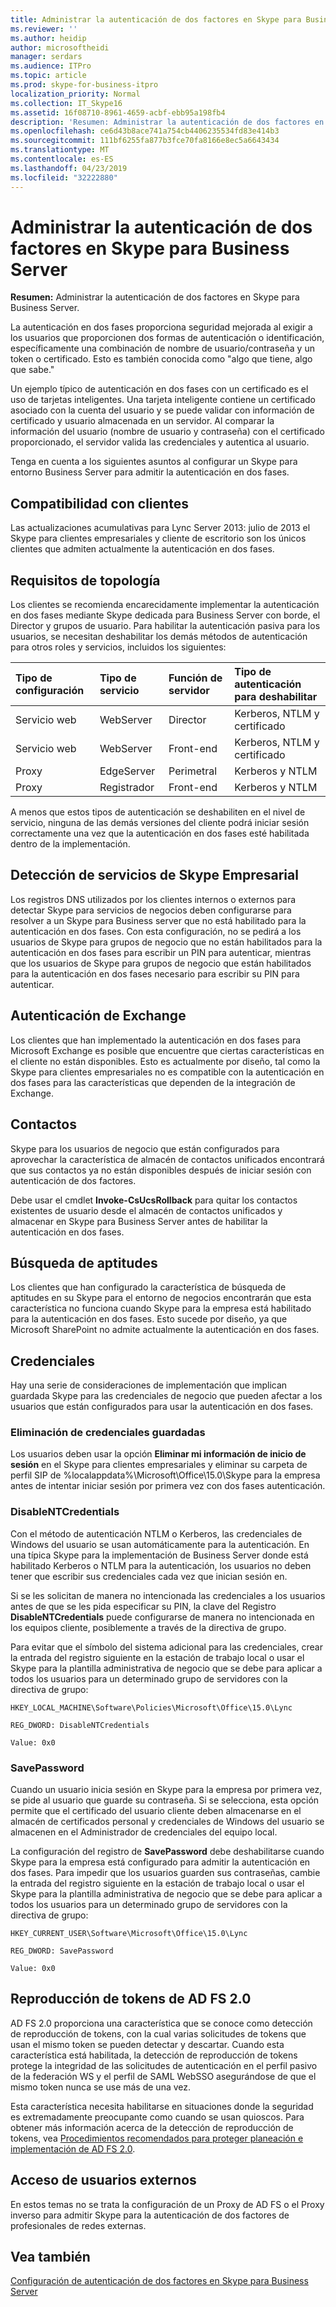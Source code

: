 ```yaml
---
title: Administrar la autenticación de dos factores en Skype para Business Server
ms.reviewer: ''
ms.author: heidip
author: microsoftheidi
manager: serdars
ms.audience: ITPro
ms.topic: article
ms.prod: skype-for-business-itpro
localization_priority: Normal
ms.collection: IT_Skype16
ms.assetid: 16f08710-8961-4659-acbf-ebb95a198fb4
description: 'Resumen: Administrar la autenticación de dos factores en Skype para Business Server.'
ms.openlocfilehash: ce6d43b8ace741a754cb4406235534fd83e414b3
ms.sourcegitcommit: 111bf6255fa877b3fce70fa8166e8ec5a6643434
ms.translationtype: MT
ms.contentlocale: es-ES
ms.lasthandoff: 04/23/2019
ms.locfileid: "32222880"
---
```

# <a name="manage-two-factor-authentication-in-skype-for-business-server"></a>Administrar la autenticación de dos factores en Skype para Business Server
 
**Resumen:** Administrar la autenticación de dos factores en Skype para Business Server.
  
La autenticación en dos fases proporciona seguridad mejorada al exigir a los usuarios que proporcionen dos formas de autenticación o identificación, específicamente una combinación de nombre de usuario/contraseña y un token o certificado. Esto es también conocida como "algo que tiene, algo que sabe." 
  
Un ejemplo típico de autenticación en dos fases con un certificado es el uso de tarjetas inteligentes. Una tarjeta inteligente contiene un certificado asociado con la cuenta del usuario y se puede validar con información de certificado y usuario almacenada en un servidor. Al comparar la información del usuario (nombre de usuario y contraseña) con el certificado proporcionado, el servidor valida las credenciales y autentica al usuario.
  
Tenga en cuenta a los siguientes asuntos al configurar un Skype para entorno Business Server para admitir la autenticación en dos fases.
  
## <a name="client-support"></a>Compatibilidad con clientes

Las actualizaciones acumulativas para Lync Server 2013: julio de 2013 el Skype para clientes empresariales y cliente de escritorio son los únicos clientes que admiten actualmente la autenticación en dos fases.
  
## <a name="topology-requirements"></a>Requisitos de topología

Los clientes se recomienda encarecidamente implementar la autenticación en dos fases mediante Skype dedicada para Business Server con borde, el Director y grupos de usuario. Para habilitar la autenticación pasiva para los usuarios, se necesitan deshabilitar los demás métodos de autenticación para otros roles y servicios, incluidos los siguientes:
  
|**Tipo de configuración**|**Tipo de servicio**|**Función de servidor**|**Tipo de autenticación para deshabilitar**|
|:-----|:-----|:-----|:-----|
|Servicio web  <br/> |WebServer  <br/> |Director  <br/> |Kerberos, NTLM y certificado  <br/> |
|Servicio web  <br/> |WebServer  <br/> |Front-end  <br/> |Kerberos, NTLM y certificado  <br/> |
|Proxy  <br/> |EdgeServer  <br/> |Perimetral  <br/> |Kerberos y NTLM  <br/> |
|Proxy  <br/> |Registrador  <br/> |Front-end  <br/> |Kerberos y NTLM  <br/> |
   
A menos que estos tipos de autenticación se deshabiliten en el nivel de servicio, ninguna de las demás versiones del cliente podrá iniciar sesión correctamente una vez que la autenticación en dos fases esté habilitada dentro de la implementación.
  
## <a name="skype-for-business-service-discovery"></a>Detección de servicios de Skype Empresarial

Los registros DNS utilizados por los clientes internos o externos para detectar Skype para servicios de negocios deben configurarse para resolver a un Skype para Business server que no está habilitado para la autenticación en dos fases. Con esta configuración, no se pedirá a los usuarios de Skype para grupos de negocio que no están habilitados para la autenticación en dos fases para escribir un PIN para autenticar, mientras que los usuarios de Skype para grupos de negocio que están habilitados para la autenticación en dos fases necesario para escribir su PIN para autenticar.
  
## <a name="exchange-authentication"></a>Autenticación de Exchange

Los clientes que han implementado la autenticación en dos fases para Microsoft Exchange es posible que encuentre que ciertas características en el cliente no están disponibles. Esto es actualmente por diseño, tal como la Skype para clientes empresariales no es compatible con la autenticación en dos fases para las características que dependen de la integración de Exchange.
  
## <a name="contacts"></a>Contactos

Skype para los usuarios de negocio que están configurados para aprovechar la característica de almacén de contactos unificados encontrará que sus contactos ya no están disponibles después de iniciar sesión con autenticación de dos factores.
  
Debe usar el cmdlet **Invoke-CsUcsRollback** para quitar los contactos existentes de usuario desde el almacén de contactos unificados y almacenar en Skype para Business Server antes de habilitar la autenticación en dos fases.
  
## <a name="skill-search"></a>Búsqueda de aptitudes

Los clientes que han configurado la característica de búsqueda de aptitudes en su Skype para el entorno de negocios encontrarán que esta característica no funciona cuando Skype para la empresa está habilitado para la autenticación en dos fases. Esto sucede por diseño, ya que Microsoft SharePoint no admite actualmente la autenticación en dos fases.
  
## <a name="credentials"></a>Credenciales

Hay una serie de consideraciones de implementación que implican guardada Skype para las credenciales de negocio que pueden afectar a los usuarios que están configurados para usar la autenticación en dos fases.
  
### <a name="deleting-saved-credentials"></a>Eliminación de credenciales guardadas

Los usuarios deben usar la opción **Eliminar mi información de inicio de sesión** en el Skype para clientes empresariales y eliminar su carpeta de perfil SIP de %localappdata%\Microsoft\Office\15.0\Skype para la empresa antes de intentar iniciar sesión por primera vez con dos fases autenticación.
  
### <a name="disablentcredentials"></a>DisableNTCredentials

Con el método de autenticación NTLM o Kerberos, las credenciales de Windows del usuario se usan automáticamente para la autenticación. En una típica Skype para la implementación de Business Server donde está habilitado Kerberos o NTLM para la autenticación, los usuarios no deben tener que escribir sus credenciales cada vez que inician sesión en.
  
Si se les solicitan de manera no intencionada las credenciales a los usuarios antes de que se les pida especificar su PIN, la clave del Registro **DisableNTCredentials** puede configurarse de manera no intencionada en los equipos cliente, posiblemente a través de la directiva de grupo.
  
Para evitar que el símbolo del sistema adicional para las credenciales, crear la entrada del registro siguiente en la estación de trabajo local o usar el Skype para la plantilla administrativa de negocio que se debe para aplicar a todos los usuarios para un determinado grupo de servidores con la directiva de grupo:
  
    HKEY_LOCAL_MACHINE\Software\Policies\Microsoft\Office\15.0\Lync
  
    REG_DWORD: DisableNTCredentials
  
    Value: 0x0
  
### <a name="savepassword"></a>SavePassword

Cuando un usuario inicia sesión en Skype para la empresa por primera vez, se pide al usuario que guarde su contraseña. Si se selecciona, esta opción permite que el certificado del usuario cliente deben almacenarse en el almacén de certificados personal y credenciales de Windows del usuario se almacenen en el Administrador de credenciales del equipo local.
  
La configuración del registro de **SavePassword** debe deshabilitarse cuando Skype para la empresa está configurado para admitir la autenticación en dos fases. Para impedir que los usuarios guarden sus contraseñas, cambie la entrada del registro siguiente en la estación de trabajo local o usar el Skype para la plantilla administrativa de negocio que se debe para aplicar a todos los usuarios para un determinado grupo de servidores con la directiva de grupo:
  
    HKEY_CURRENT_USER\Software\Microsoft\Office\15.0\Lync
  
    REG_DWORD: SavePassword
  
    Value: 0x0
  
## <a name="ad-fs-20-token-replay"></a>Reproducción de tokens de AD FS 2.0

AD FS 2.0 proporciona una característica que se conoce como detección de reproducción de tokens, con la cual varias solicitudes de tokens que usan el mismo token se pueden detectar y descartar. Cuando esta característica está habilitada, la detección de reproducción de tokens protege la integridad de las solicitudes de autenticación en el perfil pasivo de la federación WS y el perfil de SAML WebSSO asegurándose de que el mismo token nunca se use más de una vez.
  
Esta característica necesita habilitarse en situaciones donde la seguridad es extremadamente preocupante como cuando se usan quioscos. Para obtener más información acerca de la detección de reproducción de tokens, vea [Procedimientos recomendados para proteger planeación e implementación de AD FS 2.0](https://go.microsoft.com/fwlink/p/?LinkId=309215).
  
## <a name="external-user-access"></a>Acceso de usuarios externos

En estos temas no se trata la configuración de un Proxy de AD FS o el Proxy inverso para admitir Skype para la autenticación de dos factores de profesionales de redes externas.
  
## <a name="see-also"></a>Vea también

[Configuración de autenticación de dos factores en Skype para Business Server](configure-two-factor.md)
  
